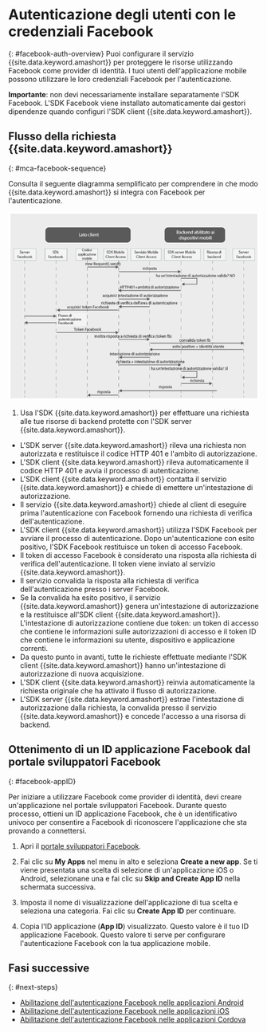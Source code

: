 # Autenticazione degli utenti con le credenziali Facebook
{: #facebook-auth-overview}
Puoi configurare il servizio {{site.data.keyword.amashort}} per proteggere le risorse utilizzando Facebook come provider di identità. I tuoi utenti dell'applicazione mobile possono utilizzare le loro credenziali Facebook per l'autenticazione.

**Importante**: non devi necessariamente installare separatamente l'SDK Facebook. L'SDK Facebook viene installato automaticamente dai gestori dipendenze quando configuri
l'SDK client {{site.data.keyword.amashort}}.

## Flusso della richiesta {{site.data.keyword.amashort}}
{: #mca-facebook-sequence}

Consulta il seguente diagramma semplificato per comprendere in che modo {{site.data.keyword.amashort}} si integra con Facebook per l'autenticazione.

![immagine](images/mca-sequence-facebook.jpg)

1. Usa l'SDK {{site.data.keyword.amashort}} per effettuare una richiesta alle tue risorse di backend protette con l'SDK server {{site.data.keyword.amashort}}.
* L'SDK server {{site.data.keyword.amashort}} rileva una richiesta non autorizzata e restituisce il codice HTTP 401 e l'ambito di autorizzazione.
* L'SDK client {{site.data.keyword.amashort}} rileva automaticamente il codice HTTP 401 e avvia il processo di autenticazione.
* L'SDK client {{site.data.keyword.amashort}} contatta il servizio {{site.data.keyword.amashort}} e chiede di emettere un'intestazione di autorizzazione.
* Il servizio {{site.data.keyword.amashort}} chiede al client di eseguire prima l'autenticazione con Facebook fornendo una richiesta di verifica dell'autenticazione.
* L'SDK client {{site.data.keyword.amashort}} utilizza l'SDK Facebook per avviare il processo di autenticazione. Dopo un'autenticazione con esito positivo, l'SDK Facebook restituisce un token di accesso Facebook.
* Il token di accesso Facebook è considerato una risposta alla richiesta di verifica dell'autenticazione. Il token viene inviato al servizio {{site.data.keyword.amashort}}.
* Il servizio convalida la risposta alla richiesta di verifica dell'autenticazione presso i server Facebook.
* Se la convalida ha esito positivo, il servizio {{site.data.keyword.amashort}} genera un'intestazione di autorizzazione e la restituisce all'SDK client {{site.data.keyword.amashort}}. L'intestazione di autorizzazione contiene due token: un token di accesso che contiene le informazioni sulle autorizzazioni di accesso e il token ID che contiene le informazioni su utente, dispositivo e applicazione correnti.
* Da questo punto in avanti, tutte le richieste effettuate mediante l'SDK client {{site.data.keyword.amashort}} hanno un'intestazione di autorizzazione di nuova acquisizione.
* L'SDK client {{site.data.keyword.amashort}} reinvia automaticamente la richiesta originale che ha attivato il flusso di autorizzazione.
* L'SDK server {{site.data.keyword.amashort}} estrae l'intestazione di autorizzazione dalla richiesta, la convalida presso il servizio {{site.data.keyword.amashort}} e concede l'accesso a una risorsa di backend.

## Ottenimento di un ID applicazione Facebook dal portale sviluppatori Facebook
{: #facebook-appID}

Per iniziare a utilizzare Facebook come provider di identità, devi creare un'applicazione nel portale sviluppatori Facebook. Durante questo processo, ottieni un ID applicazione Facebook, che è un identificativo univoco per consentire a Facebook di riconoscere l'applicazione che sta provando a connettersi.

1. Apri il [portale sviluppatori Facebook](https://developers.facebook.com).

1. Fai clic su **My Apps** nel menu in alto e seleziona **Create a new app**.
Se ti viene presentata una scelta di selezione di un'applicazione iOS o Android, selezionane una e fai clic su **Skip and Create App ID** nella schermata successiva.

1. Imposta il nome di visualizzazione dell'applicazione di tua scelta e seleziona una categoria. Fai clic su **Create App ID** per continuare.

1. Copia l'ID applicazione (**App ID**) visualizzato. Questo valore è il tuo ID applicazione Facebook. Questo valore ti serve per configurare l'autenticazione Facebook con la tua applicazione mobile.

## Fasi successive
{: #next-steps}

* [Abilitazione dell'autenticazione Facebook nelle applicazioni Android](facebook-auth-android.html)
* [Abilitazione dell'autenticazione Facebook nelle applicazioni iOS](facebook-auth-ios.html)
* [Abilitazione dell'autenticazione Facebook nelle applicazioni Cordova](facebook-auth-cordova.html)
